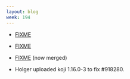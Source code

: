 ```yaml
---
layout: blog
week: 194
---
```


* [FIXME](https://bugs.debian.org/918480)

* [FIXME](https://github.com/squashfskit/squashfskit/pull/2)

* [FIXME](https://github.com/scottkosty/vit/pull/161) (now merged)

* Holger uploaded koji 1.16.0-3 to fix #918280.
